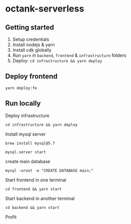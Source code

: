 # octank-serverless

## Getting started

1. Setup credentials
2. Install nodejs & yarn
3. Install cdk globally
4. Run `yarn` in `backend`, `frontend` & `infrastructure` folders
5. Deploy: `cd infrastructure && yarn deploy`

## Deploy frontend

    yarn deploy:fe

## Run locally

Deploy infrastructure

    cd infrastructure && yarn deploy

Install mysql server

    brew install mysql@5.7

    mysql.server start

create main database

    mysql -uroot -e "CREATE DATABASE main;"

Start frontend in one terminal

    cd frontend && yarn start

Start backend in another terminal

    cd backend && yarn start

Profit
